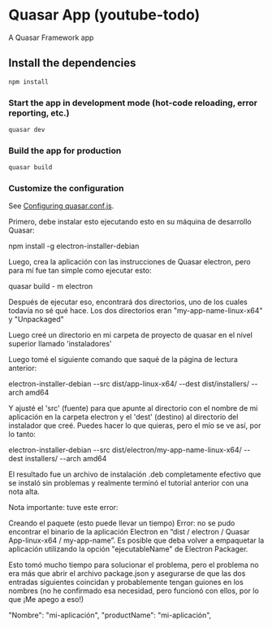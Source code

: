 # Quasar App (youtube-todo)

A Quasar Framework app

## Install the dependencies
```bash
npm install
```

### Start the app in development mode (hot-code reloading, error reporting, etc.)
```bash
quasar dev
```


### Build the app for production
```bash
quasar build
```

### Customize the configuration
See [Configuring quasar.conf.js](https://v1.quasar.dev/quasar-cli/quasar-conf-js).


Primero, debe instalar esto ejecutando esto en su máquina de desarrollo Quasar:

npm install -g electron-installer-debian

Luego, crea la aplicación con las instrucciones de Quasar electron, pero para mí fue tan simple como ejecutar esto:

quasar build - m electron

Después de ejecutar eso, encontrará dos directorios, uno de los cuales todavía no sé qué hace. Los dos directorios eran "my-app-name-linux-x64" y "Unpackaged"

Luego creé un directorio en mi carpeta de proyecto de quasar en el nivel superior llamado 'instaladores'

Luego tomé el siguiente comando que saqué de la página de lectura anterior:

electron-installer-debian --src dist/app-linux-x64/ --dest dist/installers/ --arch amd64

Y ajusté el 'src' (fuente) para que apunte al directorio con el nombre de mi aplicación en la carpeta electron y el 'dest' (destino) al directorio del instalador que creé. Puedes hacer lo que quieras, pero el mío se ve así, por lo tanto:

electron-installer-debian --src dist/electron/my-app-name-linux-x64/ --dest installers/ --arch amd64

El resultado fue un archivo de instalación .deb completamente efectivo que se instaló sin problemas y realmente terminó el tutorial anterior con una nota alta.

Nota importante: tuve este error:

Creando el paquete (esto puede llevar un tiempo)
Error: no se pudo encontrar el binario de la aplicación Electron en “dist / electron / Quasar App-linux-x64 / my-app-name”. Es posible que deba volver a empaquetar la aplicación utilizando la opción "ejecutableName" de Electron Packager.

Esto tomó mucho tiempo para solucionar el problema, pero el problema no era más que abrir el archivo package.json y asegurarse de que las dos entradas siguientes coincidan y probablemente tengan guiones en los nombres (no he confirmado esa necesidad, pero funcionó con ellos, por lo que ¡Me apego a eso!)

"Nombre": "mi-aplicación",
"productName": "mi-aplicación",
